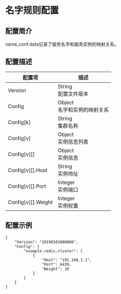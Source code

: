 # 名字规则配置

## 配置简介

name_conf.data记录了服务名字和服务实例的映射关系。

## 配置描述

| 配置项             | 描述                           |
| ------------------ | ------------------------------ |
| Version            | String<br>配置文件版本         |
| Config             | Object<br>名字和实例的映射关系 |
| Config[k]          | String<br>集群名称             |
| Config[v]          | Object<br>实例信息列表         |
| Config[v][]        | Object<br>实例信息             |
| Config[v][].Host   | String<br>实例地址             |
| Config[v][].Port   | Integer<br>实例端口            |
| Config[v][].Weight | Integer<br>实例权重            |

## 配置示例

```
{
    "Version": "20190101000000",
    "Config": {
        "example.redis.cluster": [
            {
                "Host": "192.168.1.1",
                "Port": 6439,
                "Weight": 10
            }
        ]
    }
}
```



